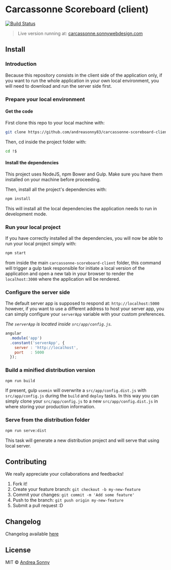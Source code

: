 # Carcassonne Scoreboard (client)

[![Build Status](https://travis-ci.org/andreasonny83/carcassonne-scoreboard-client.svg?branch=master)](https://travis-ci.org/andreasonny83/carcassonne-scoreboard-client)

> Live version running at: [carcassonne.sonnywebdesign.com](http://carcassonne.sonnywebdesign.com)

## Install

### Introduction

Because this repository consists in the client side of the application only,
if you want to run the whole application in your own local environment,
you will need to download and run the server side first.

### Prepare your local environment

#### Get the code

First clone this repo to your local machine with:

```sh
git clone https://github.com/andreasonny83/carcassonne-scoreboard-client.git
```

Then, cd inside the project folder with:

```sh
cd !$
```

#### Install the dependencies

This project uses NodeJS, npm Bower and Gulp.
Make sure you have them installed on your machine before proceeding.

Then, install all the project's dependencies with:

```sh
npm install
```

This will install all the local dependencies the application
needs to run in development mode.

### Run your local project

If you have correctly installed all the dependencies,
you will now be able to run your local project simply with:

```sh
npm start
```

from inside the main `carcassonne-scoreboard-client` folder,
this command will trigger a gulp task responsible for initiate a local version
of the application and open a new tab in your browser to render the
`localhost:3000` where the application will be rendered.

### Configure the server side

The default server app is supposed to respond at: `http://localhost:5000`
however, if you want to use a different address to host your server app,
you can simply configure your `serverApp` variable with your custom preferences.

*The `serverApp` is located inside `src/app/config.js`.*

```javascript
angular
  .module('app')
  .constant('serverApp', {
    server : 'http://localhost',
    port   : 5000
  });
```

### Build a minified distribution version

```sh
npm run build
```

If present, gulp `usemin` will overwrite a `src/app/config.dist.js`
with `src/app/config.js` during the `build` and `deploy` tasks.
In this way you can simply clone your `src/app/config.js` to a new
`src/app/config.dist.js` in where storing your production information.

### Serve from the distribution folder

```sh
npm run serve:dist
```

This task will generate a new distribution project and will serve that using
local server.

## Contributing

We really appreciate your collaborations and feedbacks!

1.  Fork it!
2.  Create your feature branch: `git checkout -b my-new-feature`
3.  Commit your changes: `git commit -m 'Add some feature'`
4.  Push to the branch: `git push origin my-new-feature`
5.  Submit a pull request :D

## Changelog

Changelog available [here][changelog-link]

## License

MIT © [Andrea Sonny](https://andreasonny.mit-license.org/2015-2016)

[changelog-link]: https://github.com/andreasonny83/carcassonne-scoreboard-client/blob/master/CHANGELOG.md
